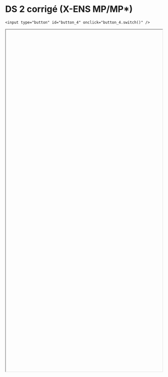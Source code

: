 # DS 2 corrigé (X-ENS MP/MP*)

<script>
    $(function() {
        document.getElementById("main-content").style.maxWidth = "90%";
        button_4 = button_cor(
            'https://raw.githubusercontent.com/fortierq/cours/main/ds/itc/ds_apprentissage/Banque_X-ÉNS_2022_MP-PC-PSI_Informatique_B_ca (2).pdf',
            '4',
            'button_4'
        );
    });
</script>

```{margin}
<input type="button" id="button_4" onclick="button_4.switch()" />
```

<iframe id="4" height=1100 width=100% allowfullscreen></iframe>
